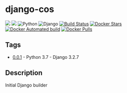 # django-cos

[![](https://images.microbadger.com/badges/image/matshareyourscript/django-cos.svg)](https://microbadger.com/images/matshareyourscript/django-cos)
[![](https://images.microbadger.com/badges/version/matshareyourscript/django-cos.svg)](https://microbadger.com/images/matshareyourscript/django-cos)
![Python](https://img.shields.io/badge/Python-3.7-yellow)
![Django](https://img.shields.io/badge/Django-3.2.7-blue)
[![Build Status](https://travis-ci.org/mat-shareyourscript/django-cos.svg?branch=main)](https://travis-ci.org/mat-shareyourscript/django-cos)
[![Docker Stars](https://img.shields.io/docker/stars/matshareyourscript/django-cos.svg?style=flat)](https://hub.docker.com/r/matshareyourscript/django-cos/)
[![Docker Automated build](https://img.shields.io/docker/automated/matshareyourscript/django-cos.svg?style=flat)]()
[![Docker Pulls](https://img.shields.io/docker/pulls/matshareyourscript/django-cos.svg)]()

## Tags

* [0.0.1](http://github.com/mat-shareyourscript/django-cos/releases/tag/0.0.1) - Python 3.7 - Django 3.2.7

## Description

Initial Django builder

